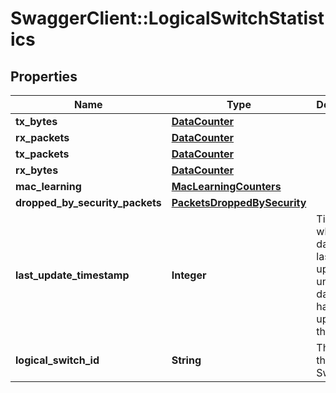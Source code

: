 # SwaggerClient::LogicalSwitchStatistics

## Properties
Name | Type | Description | Notes
------------ | ------------- | ------------- | -------------
**tx_bytes** | [**DataCounter**](DataCounter.md) |  | [optional] 
**rx_packets** | [**DataCounter**](DataCounter.md) |  | [optional] 
**tx_packets** | [**DataCounter**](DataCounter.md) |  | [optional] 
**rx_bytes** | [**DataCounter**](DataCounter.md) |  | [optional] 
**mac_learning** | [**MacLearningCounters**](MacLearningCounters.md) |  | [optional] 
**dropped_by_security_packets** | [**PacketsDroppedBySecurity**](PacketsDroppedBySecurity.md) |  | [optional] 
**last_update_timestamp** | **Integer** | Timestamp when the data was last updated; unset if data source has never updated the data. | [optional] 
**logical_switch_id** | **String** | The id of the logical Switch | [optional] 


